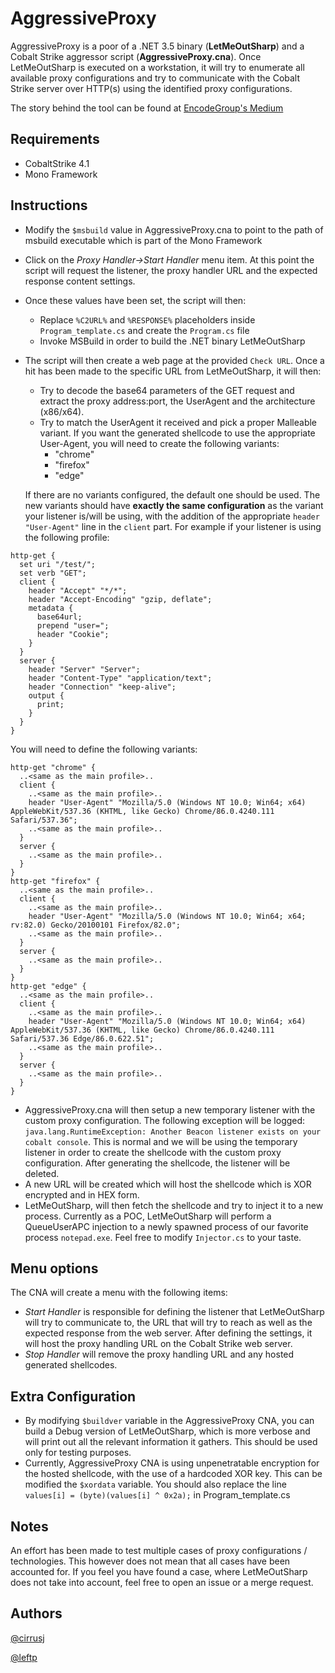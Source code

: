 # AggressiveProxy
AggressiveProxy is a poor of a .NET 3.5 binary (**LetMeOutSharp**) and a Cobalt Strike aggressor script (**AggressiveProxy.cna**). Once LetMeOutSharp is executed on a workstation, it will try to enumerate all available proxy configurations and try to communicate with the Cobalt Strike server over HTTP(s) using the identified proxy configurations.

The story behind the tool can be found at [EncodeGroup's Medium](https://medium.com/encode-threat-labs/aggressiveproxy-a-tale-of-two-proxies-and-a-sad-beacon-43042a04a0d0)

## Requirements
* CobaltStrike 4.1
* Mono Framework

## Instructions
* Modify the `$msbuild` value in AggressiveProxy.cna to point to the path of msbuild executable which is part of the Mono Framework
* Click on the *Proxy Handler->Start Handler* menu item. At this point the script will request the listener, the proxy handler URL and the expected response content settings.
* Once these values have been set, the script will then:
	* Replace `%C2URL%` and `%RESPONSE%` placeholders inside `Program_template.cs` and create the `Program.cs` file
	* Invoke MSBuild in order to build the .NET binary LetMeOutSharp
* The script will then create a web page at the provided `Check URL`. Once a hit has been made to the specific URL from LetMeOutSharp, it will then:
	* Try to decode the base64 parameters of the GET request and extract the proxy address:port, the UserAgent and the architecture (x86/x64).
	* Try to match the UserAgent it received and pick a proper Malleable variant. If you want the generated shellcode to use the appropriate User-Agent, you will need to create the following variants:
	  * "chrome"
	  * "firefox"
	  * "edge"
	
	If there are no variants configured, the default one should be used. The new variants should have **exactly the same configuration** as the variant your listener is/will be using, with the addition of the appropriate `header "User-Agent"` line in the `client` part.
	For example if your listener is using the following profile:
```
http-get {
  set uri "/test/";
  set verb "GET";
  client {
    header "Accept" "*/*";
    header "Accept-Encoding" "gzip, deflate";
    metadata {
      base64url;
      prepend "user=";
      header "Cookie";
    }
  }
  server {
    header "Server" "Server";
	header "Content-Type" "application/text";
	header "Connection" "keep-alive";
	output {
	  print;
	}
  }
}
```
You will need to define the following variants:
```
http-get "chrome" {
  ..<same as the main profile>..
  client {
    ..<same as the main profile>..
    header "User-Agent" "Mozilla/5.0 (Windows NT 10.0; Win64; x64) AppleWebKit/537.36 (KHTML, like Gecko) Chrome/86.0.4240.111 Safari/537.36";
    ..<same as the main profile>..
  }
  server {
    ..<same as the main profile>..
  }
}
http-get "firefox" {
  ..<same as the main profile>..
  client {
    ..<same as the main profile>..
    header "User-Agent" "Mozilla/5.0 (Windows NT 10.0; Win64; x64; rv:82.0) Gecko/20100101 Firefox/82.0";
    ..<same as the main profile>..
  }
  server {
    ..<same as the main profile>..
  }
}
http-get "edge" {
  ..<same as the main profile>..
  client {
    ..<same as the main profile>..
    header "User-Agent" "Mozilla/5.0 (Windows NT 10.0; Win64; x64) AppleWebKit/537.36 (KHTML, like Gecko) Chrome/86.0.4240.111 Safari/537.36 Edge/86.0.622.51";
    ..<same as the main profile>..
  }
  server {
    ..<same as the main profile>..
  }
}
```

* AggressiveProxy.cna will then setup a new temporary listener with the custom proxy configuration. The following exception will be logged: `java.lang.RuntimeException: Another Beacon listener exists on your cobalt console`. This is normal and we will be using the temporary listener in order to create the shellcode with the custom proxy configuration. After generating the shellcode, the listener will be deleted.
* A new URL will be created which will host the shellcode which is XOR encrypted and in HEX form.
* LetMeOutSharp, will then fetch the shellcode and try to inject it to a new process. Currently as a POC, LetMeOutSharp will perform a QueueUserAPC injection to a newly spawned process of our favorite process `notepad.exe`. Feel free to modify `Injector.cs` to your taste.

## Menu options
The CNA will create a menu with the following items:
  * *Start Handler* is responsible for defining the listener that LetMeOutSharp will try to communicate to, the URL that will try to reach as well as the expected response from the web server. After defining the settings, it will host the proxy handling URL on the Cobalt Strike web server.
  * *Stop Handler* will remove the proxy handling URL and any hosted generated shellcodes.

## Extra Configuration

* By modifying `$buildver` variable in the AggressiveProxy CNA, you can build a Debug version of LetMeOutSharp, which is more verbose and will print out all the relevant information it gathers. This should be used only for testing purposes.
* Currently, AggressiveProxy CNA is using unpenetratable encryption for the hosted shellcode, with the use of a hardcoded XOR key. This can be modified the `$xordata` variable. You should also replace the line `values[i] = (byte)(values[i] ^ 0x2a);` in Program_template.cs

## Notes
An effort has been made to test multiple cases of proxy configurations / technologies. This however does not mean that all cases have been accounted for. If you feel you have found a case, where LetMeOutSharp does not take into account, feel free to open an issue or a merge request.

## Authors

[@cirrusj](https://github.com/cirrusj)

[@leftp](https://github.com/leftp)
